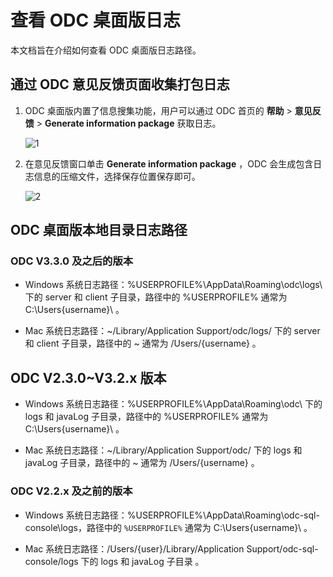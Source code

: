 查看 ODC 桌面版日志 
=============================

本文档旨在介绍如何查看 ODC 桌面版日志路径。

**通过 ODC 意见反馈页面收集打包日志** 
--------------------------------

1. ODC 桌面版内置了信息搜集功能，用户可以通过 ODC 首页的 **帮助** \> **意见反馈** \> **Generate information package** 获取日志。

   ![1](https://obbusiness-private.oss-cn-shanghai.aliyuncs.com/doc/img/odc/KB/2.database-connection/3.view-client-odc-log/1.png)

2. 在意见反馈窗口单击 **Generate information package** ，ODC 会生成包含日志信息的压缩文件，选择保存位置保存即可。

   ![2](https://obbusiness-private.oss-cn-shanghai.aliyuncs.com/doc/img/odc/KB/2.database-connection/3.view-client-odc-log/2.png)

**ODC 桌面版本地目录日志路径**
----------------------------

### **ODC V3.3.0 及之后的版本**

* Windows 系统日志路径：%USERPROFILE%\AppData\Roaming\odc\logs\ 下的 server 和 client 子目录，路径中的 %USERPROFILE% 通常为 C:\Users\{username}\ 。

* Mac 系统日志路径：~/Library/Application Support/odc/logs/ 下的 server 和 client 子目录，路径中的 ~ 通常为 /Users/{username} 。

ODC V2.3.0\~V3.2.x 版本
------------------------------

* Windows 系统日志路径：%USERPROFILE%\AppData\Roaming\odc\ 下的 logs 和 javaLog 子目录，路径中的 %USERPROFILE% 通常为 C:\Users\{username}\ 。

* Mac 系统日志路径：~/Library/Application Support/odc/ 下的 logs 和 javaLog 子目录，路径中的 ~ 通常为 /Users/{username} 。

### **ODC V2.2.x 及之前的版本**

* Windows 系统日志路径：%USERPROFILE%\AppData\Roaming\odc-sql-console\logs，路径中的 `%USERPROFILE%` 通常为 C:\Users\{username}\ 。

* Mac 系统日志路径：/Users/{user}/Library/Application Support/odc-sql-console/logs 下的 logs 和 javaLog 子目录 。